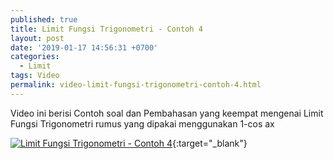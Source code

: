 ```yaml
---
published: true
title: Limit Fungsi Trigonometri - Contoh 4
layout: post
date: '2019-01-17 14:56:31 +0700'
categories:
  - Limit
tags: Video
permalink: video-limit-fungsi-trigonometri-contoh-4.html
---
```

Video ini berisi Contoh soal dan Pembahasan yang keempat mengenai Limit Fungsi Trigonometri
rumus yang dipakai menggunakan 1-cos ax

[![Limit Fungsi Trigonometri - Contoh 4](https://img.youtube.com/vi/fyJmPq5ZNxE/0.jpg)](https://www.youtube.com/watch?v=fyJmPq5ZNxE){:target="_blank"}
